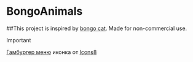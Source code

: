 # BongoAnimals
##This project is inspired by [bongo cat](https://github.com/luinbytes/bongocat/releases). 
Made for non-commercial use.

>[!IMPORTANT]
><a target="_blank" href="https://icons8.com/icon/8113/menu">Гамбургер меню</a> иконка от <a target="_blank" href="https://icons8.com">Icons8</a>
